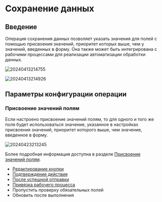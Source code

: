 # Сохранение данных

## Введение

Операция сохранения данных позволяет указать значения для полей с помощью присвоения значений, приоритет которых выше, чем у значений, введенных в форму. Она также может быть интегрирована с рабочими процессами для реализации автоматизации обработки данных.

![20240413214755](https://static-docs.nocobase.com/20240413214755.png)

![20240413214926](https://static-docs.nocobase.com/20240413214926.png)

## Параметры конфигурации операции

### Присвоение значений полям

Если настроено присвоение значений полям, то для одного и того же поля будет использоваться значение, указанное в настройках присвоения значений, приоритет которого выше, чем значение, введенное в форму.

![20240423213245](https://static-docs.nocobase.com/20240423213245.png)

Более подробная информация доступна в разделе [Присвоение значений полям](/handbook/ui/actions/action-settings/assign-value).

- [Редактирование кнопки](/handbook/ui/actions/action-settings/edit-button)
- [Подтверждение действия](/handbook/ui/actions/action-settings/double-check)
- [После успешной отправки](/handbook/ui/actions/action-settings/affter-successful)
- [Привязка рабочего процесса](/handbook/ui/actions/action-settings/bind-workflow)
- Пропустить проверку обязательных полей
- Обновить после выполнения